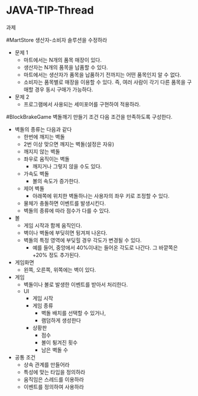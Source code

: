 # JAVA-TIP-Thread
과제

#MartStore
생산자-소비자 솔루션을 수정하라
* 문제 1
    * 마트에서는 N개의 품목 매장이 있다.
    * 생산자는 N개의 품목을 납품할 수 있다.
    * 마트에서는 생산자가 품목을 납품하기 전까지는 어떤 품목인지 알 수 없다.
    * 소비자는 품목별로 매장을 이용할 수 있다. 즉, 여러 사람이 각기 다른 품목을 구매할 경우 동시 구매가 가능하다.
* 문제 2
    * 프로그램에서 사용되는 세미포어를 구현하여 적용하라.


#BlockBrakeGame
벽돌깨기 만들기
조건
다음 조건을 만족하도록 구성한다. 
* 벽돌의 종류는 다음과 같다
    * 한번에 깨지는 벽돌
    * 2번 이상 맞으면 깨지는 벽돌(설정은 자유)
    * 깨지지 않는 벽돌
    * 좌우로 움직이는 벽돌
        * 깨지거나 그렇지 않을 수도 있다.
    * 가속도 벽돌
        * 볼의 속도가 증가한다.
    * 제어 벽돌
        * 아래쪽에 위치한 벽돌하나는 사용자의 좌우 키로 조정할 수 있다.
    * 물체가 충돌하면 이벤트를 발생시킨다.
    * 벽돌의 종류에 따라 점수가 다를 수 있다.
* 볼
    * 게임 시작과 함께 움직인다.
    * 벽이나 벽돌에 부딪히면 뒹겨져 나온다.
    * 벽돌의 특정 영역에 부딪힐 경우 각도가 변경될 수 있다.
        * 예를 들어, 중앙에서 40%이내는 들어온 각도로 나간다. 그 바깥쪽은 +20% 정도 추가된다.
* 게임화면
    * 왼쪽, 오른쪽, 위쪽에는 벽이 있다.
* 게임
    * 벽돌이나 볼로 발생한 이벤트를 받아서 처리한다.
    * UI
        * 게임 시작
        * 게임 종류
            * 벽돌 배치를 선택할 수 있거나,
            * 램덤하게 생성한다
        * 상황판
            * 점수
            * 볼이 튕겨진 횟수
            * 남은 벽돌 수
* 공통 조건
    * 상속 관계를 만들어라
    * 특성에 맞는 타입을 정의하라
    * 움직임은 스레드를 이용하라
    * 이벤트를 정의하여 사용하라
